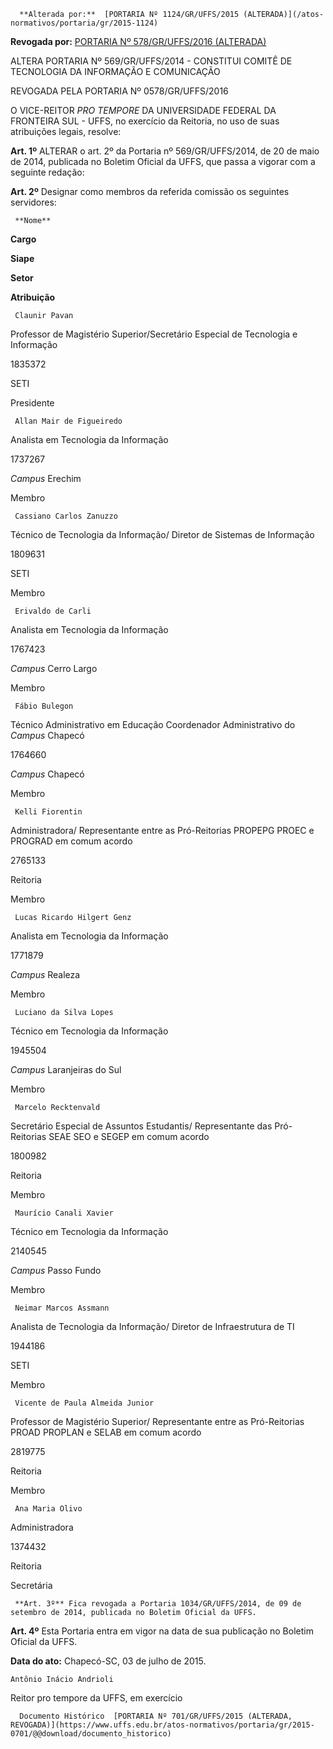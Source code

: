       **Alterada por:**  [PORTARIA Nº 1124/GR/UFFS/2015 (ALTERADA)](/atos-normativos/portaria/gr/2015-1124) 

 **Revogada por:**  [PORTARIA Nº 578/GR/UFFS/2016 (ALTERADA)](/atos-normativos/portaria/gr/2016-0578) 

   ALTERA PORTARIA Nº 569/GR/UFFS/2014 - CONSTITUI COMITÊ DE TECNOLOGIA DA INFORMAÇÃO E COMUNICAÇÃO  

REVOGADA PELA PORTARIA Nº 0578/GR/UFFS/2016

 O VICE-REITOR *PRO TEMPORE* DA UNIVERSIDADE FEDERAL DA FRONTEIRA SUL - UFFS, no exercício da Reitoria, no uso de suas atribuições legais, resolve:

 **Art. 1º** ALTERAR o art. 2º da Portaria nº 569/GR/UFFS/2014, de 20 de maio de 2014, publicada no Boletim Oficial da UFFS, que passa a vigorar com a seguinte redação:

 **Art. 2º** Designar como membros da referida comissão os seguintes servidores:

     **Nome**

   **Cargo**

   **Siape**

   **Setor**

   **Atribuição**

     Claunir Pavan

   Professor de Magistério Superior/Secretário Especial de Tecnologia e Informação

   1835372

   SETI

   Presidente

     Allan Mair de Figueiredo

   Analista em Tecnologia da Informação

   1737267

   *Campus* Erechim

   Membro

     Cassiano Carlos Zanuzzo

   Técnico de Tecnologia da Informação/ Diretor de Sistemas de Informação

   1809631

   SETI

   Membro

     Erivaldo de Carli

   Analista em Tecnologia da Informação

   1767423

   *Campus* Cerro Largo

   Membro

     Fábio Bulegon

   Técnico Administrativo em Educação Coordenador Administrativo do *Campus* Chapecó

   1764660

   *Campus* Chapecó

   Membro

     Kelli Fiorentin

   Administradora/ Representante entre as Pró-Reitorias PROPEPG PROEC e PROGRAD em comum acordo

   2765133

   Reitoria

   Membro

     Lucas Ricardo Hilgert Genz

   Analista em Tecnologia da Informação

   1771879

   *Campus* Realeza

   Membro

     Luciano da Silva Lopes

   Técnico em Tecnologia da Informação

   1945504

   *Campus* Laranjeiras do Sul

   Membro

     Marcelo Recktenvald

   Secretário Especial de Assuntos Estudantis/ Representante das Pró-Reitorias SEAE SEO e SEGEP em comum acordo

   1800982

   Reitoria

   Membro

     Maurício Canali Xavier

   Técnico em Tecnologia da Informação

   2140545

   *Campus* Passo Fundo

   Membro

     Neimar Marcos Assmann

   Analista de Tecnologia da Informação/ Diretor de Infraestrutura de TI

   1944186

   SETI

   Membro

     Vicente de Paula Almeida Junior

   Professor de Magistério Superior/ Representante entre as Pró-Reitorias PROAD PROPLAN e SELAB em comum acordo

   2819775

   Reitoria

   Membro

     Ana Maria Olivo

   Administradora

   1374432

   Reitoria

   Secretária

     **Art. 3º** Fica revogada a Portaria 1034/GR/UFFS/2014, de 09 de setembro de 2014, publicada no Boletim Oficial da UFFS.

 **Art. 4º** Esta Portaria entra em vigor na data de sua publicação no Boletim Oficial da UFFS.

  

   **Data do ato:** Chapecó-SC, 03 de julho de 2015.   
 

    Antônio Inácio Andrioli   
 Reitor pro tempore da UFFS, em exercício 

      Documento Histórico  [PORTARIA Nº 701/GR/UFFS/2015 (ALTERADA, REVOGADA)](https://www.uffs.edu.br/atos-normativos/portaria/gr/2015-0701/@@download/documento_historico)     
      